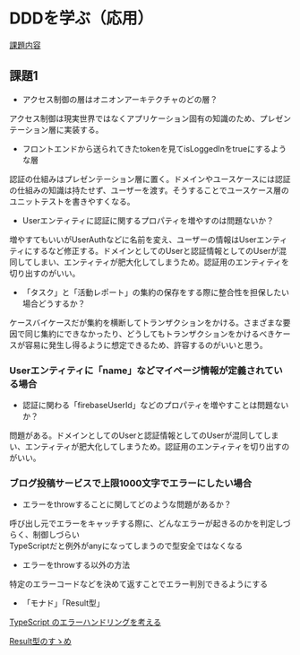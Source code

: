 # DDDを学ぶ（応用）

[課題内容](https://airtable.com/appPxhCPFYGqqN9YU/tblVlFr2q4lIqDKYc/viwX8r6DpCRp80swL/recdP3b322G3fZT2i?blocks=hide)

## 課題1

- アクセス制御の層はオニオンアーキテクチャのどの層？

アクセス制御は現実世界ではなくアプリケーション固有の知識のため、プレゼンテーション層に実装する。

- フロントエンドから送られてきたtokenを見てisLoggedInをtrueにするような層

認証の仕組みはプレゼンテーション層に置く。ドメインやユースケースには認証の仕組みの知識は持たせず、ユーザーを渡す。そうすることでユースケース層のユニットテストを書きやすくなる。

- Userエンティティに認証に関するプロパティを増やすのは問題ないか？

増やすてもいいがUserAuthなどに名前を変え、ユーザーの情報はUserエンティティにするなど修正する。ドメインとしてのUserと認証情報としてのUserが混同してしまい、エンティティが肥大化してしまうため。認証用のエンティティを切り出すのがいい。

- 「タスク」と「活動レポート」の集約の保存をする際に整合性を担保したい場合どうするか？

ケースバイケースだが集約を横断してトランザクションをかける。さまざまな要因で同じ集約にできなかったり、どうしてもトランザクションをかけるべきケースが容易に発生し得るように想定できるため、許容するのがいいと思う。


### Userエンティティに「name」などマイページ情報が定義されている場合

- 認証に関わる「firebaseUserId」などのプロパティを増やすことは問題ないか？

問題がある。ドメインとしてのUserと認証情報としてのUserが混同してしまい、エンティティが肥大化してしまうため。認証用のエンティティを切り出すのがいい。

### ブログ投稿サービスで上限1000文字でエラーにしたい場合

- エラーをthrowすることに関してどのような問題があるか？

呼び出し元でエラーをキャッチする際に、どんなエラーが起きるのかを判定しづらく、制御しづらい<br>
TypeScriptだと例外がanyになってしまうので型安全ではなくなる


- エラーをthrowする以外の方法

特定のエラーコードなどを決めて返すことでエラー判別できるようにする

- 「モナド」「Result型」

[TypeScript のエラーハンドリングを考える](https://qiita.com/frozenbonito/items/e708dfb3ab7c1fd3824d)

[Result型のすゝめ](https://zenn.dev/web_tips/books/d76ef4e3a9eed2)